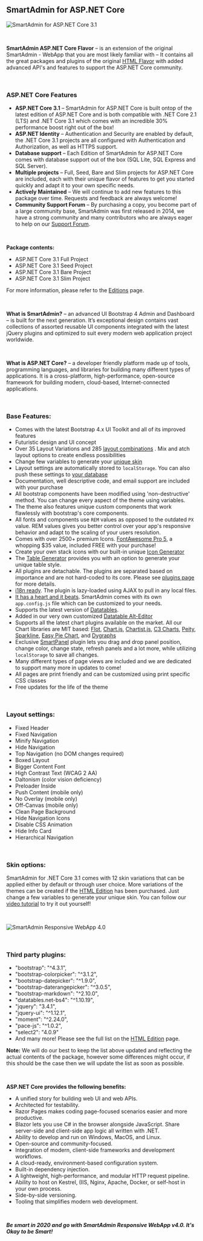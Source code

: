 ## SmartAdmin for ASP.NET Core

![SmartAdmin for ASP.NET Core 3.1](https://www.gotbootstrap.com/screenshots/smartadmin-aspnetcore-graphic-alt.png "SmartAdmin for ASP.NET Core 3.1")

&nbsp;

**SmartAdmin ASP.NET Core Flavor** – is an extension of the original SmartAdmin - WebApp that you are most likely familiar with – It contains all the great packages and plugins of the original [HTML Flavor](https://wrapbootstrap.com/theme/smartadmin-responsive-webapp-WB0573SK0?ref=walapa) with added advanced API's and features to support the ASP.NET Core community.

&nbsp;

### ASP.NET Core Features

- **ASP.NET Core 3.1** – SmartAdmin for ASP.NET Core is built ontop of the latest edition of ASP.NET Core and is both compatible with .NET Core 2.1 (LTS) and .NET Core 3.1 which comes with an incredible 30% performance boost right out of the box!
- **ASP.NET Identity** – Authentication and Security are enabled by default, the .NET Core 3.1 projects are all configured with Authentication and Authorization, as well as HTTPS support.
- **Database support** – Each Edition of SmartAdmin for ASP.NET Core comes with database support out of the box (SQL Lite, SQL Express and SQL Server).
- **Multiple projects** – Full, Seed, Bare and Slim projects for ASP.NET Core are included, each with their unique flavor of features to get you started quickly and adapt it to your own specific needs.
- **Actively Maintained** – We will continue to add new features to this package over time. Requests and feedback are always welcome!
- **Community Support Forum** – By purchasing a copy, you become part of a large community base, SmartAdmin was first released in 2014, we have a strong community and many contributors who are always eager to help on our [Support Forum](https://support.gotbootstrap.com/).

&nbsp;

**Package contents:**

- ASP.NET Core 3.1 Full Project
- ASP.NET Core 3.1 Seed Project
- ASP.NET Core 3.1 Bare Project
- ASP.NET Core 3.1 Slim Project

For more information, please refer to the [Editions](https://smartadmin-core.azurewebsites.net/aspnetcore/editions) page.

&nbsp;

**What is SmartAdmin?** – an advanced UI Bootstrap 4 Admin and Dashboard – is built for the next generation. It’s exceptional design contains vast collections of assorted reusable UI components integrated with the latest jQuery plugins and optimized to suit every modern web application project worldwide.

&nbsp;

**What is ASP.NET Core?** – a developer friendly platform made up of tools, programming languages, and libraries for building many different types of applications. It is a cross-platform, high-performance, open-source framework for building modern, cloud-based, Internet-connected applications.

&nbsp;

### Base Features:

- Comes with the latest Bootstrap 4.x UI Toolkit and all of its improved features
- Futuristic design and UI concept
- Over 35 Layout Variations and 285 [layout combinations](https://smartadmin-core.azurewebsites.net/settings/layoutoptions) . Mix and atch layout options to create endless possibilities
- Change few variables to generate your [unique skin](https://smartadmin-core.azurewebsites.net/settings/skinoptions)
- Layout settings are automatically stored to `localStorage`. You can also push these settings to [your database](https://smartadmin-core.azurewebsites.net/settings/savingdb)
- Documentation, well descriptive code, and email support are included with your purchase
- All bootstrap components have been modified using 'non-destructive' method. You can change every aspect of the theme using variables.
- The theme also features unique custom components that work flawlessly with bootstrap's core components.
- All fonts and components use `REM` values as opposed to the outdated `PX` value. REM values gives you better control over your app's responsive behavior and adapt to the scaling of your users resolution.
- Comes with over 2500+ premium Icons. [FontAwesome Pro 5](https://smartadmin-core.azurewebsites.net/icons/fontawesomelight), a whopping $35 value, included FREE with your purchase!
- Create your own stack icons with our built-in unique [Icon Generator](https://smartadmin-core.azurewebsites.net/icons/stackgenerate)
- The [Table Generator](https://smartadmin-core.azurewebsites.net/tables/generatestyle) provides you with an option to generate your unique table style.
- All plugins are detachable. The plugins are separated based on importance and are not hard-coded to its core. Please see  [plugins page](https://smartadmin-core.azurewebsites.net/plugin/faq) for more details.
- [i18n ready](https://smartadmin-core.azurewebsites.net/plugin/i18next). The plugin is lazy-loaded using AJAX to pull in any local files.
- [It has a heart and it beats](https://smartadmin-core.azurewebsites.net/plugin/appcore). SmartAdmin comes with its own `app.config.js` file which can be customized to your needs.
- Supports the latest version of [Datatables](https://smartadmin-core.azurewebsites.net/datatables/basic).
- Added in our very own customized [Datatable Alt-Editor](https://smartadmin-core.azurewebsites.net/datatables/alteditor)
- Supports all the latest chart plugins available on the market. All our Chart libraries are MIT based: [Flot](https://smartadmin-core.azurewebsites.net/statistics/flot), [Chart.js](https://smartadmin-core.azurewebsites.net/statistics/chartjs), [Chartist.js](https://smartadmin-core.azurewebsites.net/statistics/chartist), [C3 Charts](https://smartadmin-core.azurewebsites.net/statistics/c3), [Peity](https://smartadmin-core.azurewebsites.net/statistics/peity), [Sparkline](https://smartadmin-core.azurewebsites.net/statistics/sparkline), [Easy Pie Chart](https://smartadmin-core.azurewebsites.net/statistics/easypiechart), and [Dygraphs](https://smartadmin-core.azurewebsites.net/statistics/dygraph)
- Exclusive [SmartPanel](https://smartadmin-core.azurewebsites.net/plugin/smartpanels) plugin lets you drag and drop panel position, change color, change state, refresh panels and a lot more, while utilizing `localStorage` to save all changes.
- Many different types of page views are included and we are dedicated to support many more in updates to come!
- All pages are print friendly and can be customized using print specific CSS classes
- Free updates for the life of the theme

&nbsp;

### Layout settings:

- Fixed Header
- Fixed Navigation
- Minify Navigation
- Hide Navigation
- Top Navigation (no DOM changes required)
- Boxed Layout
- Bigger Content Font
- High Contrast Text (WCAG 2 AA)
- Daltonism (color vision deficiency)
- Preloader Inside
- Push Content (mobile only)
- No Overlay (mobile only)
- Off-Canvas (mobile only)
- Clean Page Background
- Hide Navigation Icons
- Disable CSS Animation
- Hide Info Card
- Hierarchical Navigation

&nbsp;

### Skin options:
SmartAdmin for .NET Core 3.1 comes with 12 skin variations that can be applied either by default or through user choice. More variations of the themes can be created if the [HTML Edition](https://wrapbootstrap.com/theme/smartadmin-responsive-webapp-WB0573SK0?ref=walapa) has been purchased. Just change a few variables to generate your unique skin. You can follow our [video tutorial](https://www.youtube.com/watch?v=LwD-kYlZXtw) to try it out yourself!

&nbsp;

![SmartAdmin Responsive WebApp 4.0](https://www.gotbootstrap.com/screenshot-skins.png "SmartAdmin Responsive WebApp 4.0")

&nbsp;

### Third party plugins:

- "bootstrap": "^4.3.1",
- "bootstrap-colorpicker": "^3.1.2",
- "bootstrap-datepicker": "^1.9.0",
- "bootstrap-daterangepicker": "^3.0.5",
- "bootstrap-markdown": "^2.10.0",
- "datatables.net-bs4": "^1.10.19",
- "jquery": "3.4.1",
- "jquery-ui": "^1.12.1",
- "moment": "^2.24.0",
- "pace-js": "^1.0.2",
- "select2": "4.0.9"
- And many more! Please see the full list on the [HTML Edition](https://wrapbootstrap.com/theme/smartadmin-responsive-webapp-WB0573SK0?ref=walapa) page.

**Note:** We will do our best to keep the list above updated and reflecting the actual contents of the package, however some differences might occur, if this should be the case then we will update the list as soon as possible.


&nbsp;

**ASP.NET Core provides the following benefits:**

- A unified story for building web UI and web APIs.
- Architected for testability.
- Razor Pages makes coding page-focused scenarios easier and more productive.
- Blazor lets you use C# in the browser alongside JavaScript. Share server-side and client-side app logic all written with .NET.
- Ability to develop and run on Windows, MacOS, and Linux.
- Open-source and community-focused.
- Integration of modern, client-side frameworks and development workflows.
- A cloud-ready, environment-based configuration system.
- Built-in dependency injection.
- A lightweight, high-performance, and modular HTTP request pipeline.
- Ability to host on Kestrel, (IIS, Nginx, Apache, Docker, or self-host in your own process.
- Side-by-side versioning.
- Tooling that simplifies modern web development.

&nbsp;

***Be smart in 2020 and go with SmartAdmin Responsive WebApp v4.0. It's Okay to be Smart!***